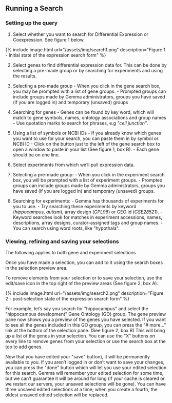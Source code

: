 ## Running a Search
### Setting up the query
1. Select whether you want to search for Differential Expression or Coexpression. See figure 1 below.

{% include image.html url="/assets/img/search1.png" description="Figure 1 - Initial state of the expression search form" %}

2. Select genes to find differential expression data for. 
This can be done by selecting a pre-made group or by searching for experiments and using the results.

  1. Selecting a pre-made group
    - When you click in the gene search box, you may be prompted with a list of gene groups.
    - Prompted groups can include groups made by Gemma administrators, groups you have saved (if you are logged in) and temporary (unsaved) groups
  2. Searching for genes
    - Genes can be found by key word, which will match to gene symbols, names, ontology associations and group names
    - Use quotation marks to search for phrases, e.g _"cell junction"_.
  3. Using a list of symbols or NCBI IDs
    - If you already know which genes you want to use for your search, you can paste them in by symbol or NCBI ID
    - Click on the button just to the left of the gene search box to open a window to paste in your list (See figure 1, box B).
    - Each gene should be on one line.
    
3. Select experiments from which we’ll pull expression data.

  1. Selecting a pre-made group:
    - When you click in the experiment search box, you will be prompted with a list of experiment groups.
    - Prompted groups can include groups made by Gemma administrators, groups you have saved (if you are logged in) and temporary (unsaved) groups.
  2. Searching for experiments:
    - Gemma has thousands of experiments for you to use.
    - Try searching these experiments by keyword (_hippocampus, autism_), array design (_GPL96_) or GEO id (_GSE28521_).
    - Keyword searches look for matches in experiment accessions, names, descriptions, array designs, curator-assigned tags and group names.
    - You can search using word roots, like "hypothala".
    
### Viewing, refining and saving your selections
The following applies to both gene and experiment selections

Once you have made a selection, you can add to it using the search boxes in the selection preview area.

To remove elements from your selection or to save your selection, use the edit/save icon in the top right of the preview areas (See figure 2, box A).

{% include image.html url="/assets/img/search2.png" description="Figure 2 - post-selection state of the expression search form" %}

For example, let’s say you search for "hippocampus" and select the "hippocampus development" Gene Ontology (GO) group. The gene preview pane now shows you a preview of the genes you have selected. If you want to see all the genes included in this GO group, you can press the "# more…" link at the bottom of the selection pane. (See figure 2, box B) This will bring up a list of the genes in your selection. You can use the "X" buttons on every line to remove genes from your selection or use the search box at the top to add genes.

Now that you have edited your "save" button), it will be permanently available to you. If you aren’t logged in or don’t want to save your changes, you can press the "done" button which will let you use your edited selection for this search. Gemma will remember your edited selection for some time, but we can’t guarantee it will be around for long (if your cache is cleared or we restart our servers, your unsaved selections will be gone). You can have three unsaved edited selections at a time; when you create a fourth, the oldest unsaved edited selection will be replaced.


